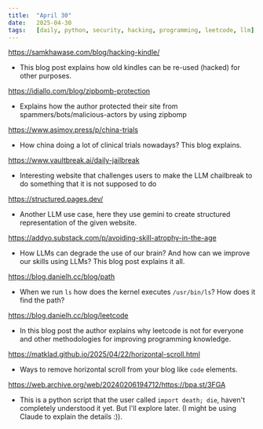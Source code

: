 ```yaml
---
title:  "April 30"
date:   2025-04-30
tags:   [daily, python, security, hacking, programming, leetcode, llm]
---
```


https://samkhawase.com/blog/hacking-kindle/
 - This blog post explains how old kindles can be re-used (hacked) for other purposes.

https://idiallo.com/blog/zipbomb-protection
  - Explains how the author protected their site from spammers/bots/malicious-actors by using zipbomp

https://www.asimov.press/p/china-trials
  - How china doing a lot of clinical trials nowadays? This blog explains.

https://www.vaultbreak.ai/daily-jailbreak
  - Interesting website that challenges users to make the LLM chailbreak to do something that it is not supposed to do

https://structured.pages.dev/
  - Another LLM use case, here they use gemini to create structured representation of the given website.

https://addyo.substack.com/p/avoiding-skill-atrophy-in-the-age
  - How LLMs can degrade the use of our brain? And how can we improve our skills using LLMs? This blog post explains it all.

https://blog.danielh.cc/blog/path
  - When we run `ls` how does the kernel executes `/usr/bin/ls`? How does it find the path?

https://blog.danielh.cc/blog/leetcode
  - In this blog post the author explains why leetcode is not for everyone and other methodologies for improving programming knowledge.

https://matklad.github.io/2025/04/22/horizontal-scroll.html
  - Ways to remove horizontal scroll from your blog like `code` elements.

https://web.archive.org/web/20240206194712/https://bpa.st/3FGA
  - This is a python script that the user called `import death; die`, haven't completely understood it yet. But I'll explore later. (I might be using Claude to explain the details :)).

